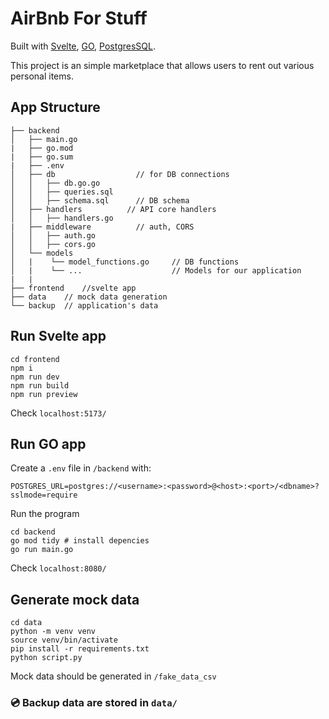 # AirBnb For Stuff

Built with [Svelte](https://svelte.dev/), [GO](https://go.dev/), [PostgresSQL](https://www.postgresql.org/).

This project is an simple marketplace that allows users to rent out various personal items.

## App Structure

```
├── backend
│   ├── main.go
|   ├── go.mod
|   ├── go.sum
|   ├── .env
│   ├── db                  // for DB connections
│   │   ├── db.go.go
│   │   ├── queries.sql
│   │   ├── schema.sql      // DB schema
│   ├── handlers          // API core handlers
│   │   ├── handlers.go
|   ├── middleware          // auth, CORS
│   │   ├── auth.go
│   │   ├── cors.go
│   └── models
│   |    └── model_functions.go     // DB functions
│   |    └── ...                    // Models for our application
|   |
├── frontend    //svelte app
├── data    // mock data generation
└── backup  // application's data
```

## Run Svelte app

```
cd frontend
npm i
npm run dev
npm run build
npm run preview
```

Check `localhost:5173/`

## Run GO app

Create a `.env` file in `/backend` with:

```
POSTGRES_URL=postgres://<username>:<password>@<host>:<port>/<dbname>?sslmode=require
```

Run the program

```
cd backend
go mod tidy # install depencies
go run main.go
```

Check `localhost:8080/`

## Generate mock data

```
cd data
python -m venv venv
source venv/bin/activate
pip install -r requirements.txt
python script.py
```

Mock data should be generated in `/fake_data_csv`

### 💿 Backup data are stored in `data/`
